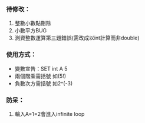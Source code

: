 ### 待修改：
1. 整數小數點刪除
2. 小數平方BUG
3. 測資整數運算第三題錯誤(需改成以int計算而非double)

### 使用方式：
* 變數宣告：SET int A 5
* 兩個階乘需括號 如(5!)
* 負數次方需括號 如2^(-3)

### 防呆：
1. 輸入A=1=2會進入infinite loop
